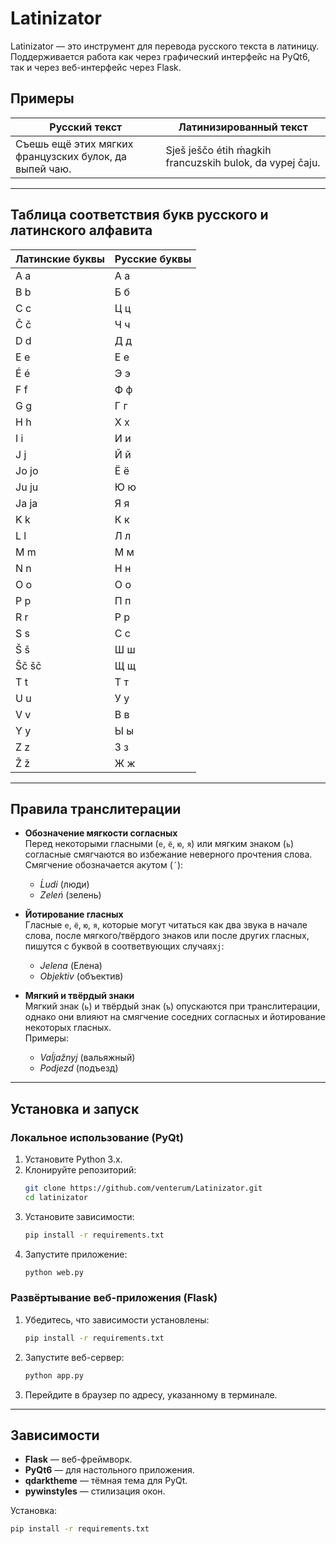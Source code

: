 # Latinizator

Latinizator — это инструмент для перевода русского текста в латиницу. Поддерживается работа как через графический интерфейс на PyQt6, так и через веб-интерфейс через Flask.

## Примеры

| Русский текст                                  | Латинизированный текст                                  |
|------------------------------------------------|-------------------------------------------------------|
| Съешь ещё этих мягких французских булок, да выпей чаю. | Sješ ješčо étih ḿagkih francuzskih bulok, da vypej čaju. |

---

## Таблица соответствия букв русского и латинского алфавита

| Латинские буквы | Русские буквы |
|-----------------|---------------|
| A a             | А а           |
| B b             | Б б           |
| C c             | Ц ц           |
| Č č             | Ч ч           |
| D d             | Д д           |
| E e             | Е е           |
| É é             | Э э           |
| F f             | Ф ф           |
| G g             | Г г           |
| H h             | Х х           |
| I i             | И и           |
| J j             | Й й           |
| Jo jo           | Ё ё           |
| Ju ju           | Ю ю           |
| Ja ja           | Я я           |
| K k             | К к           |
| L l             | Л л           |
| M m             | М м           |
| N n             | Н н           |
| O o             | О о           |
| P p             | П п           |
| R r             | Р р           |
| S s             | С с           |
| Š š             | Ш ш           |
| Šč šč           | Щ щ           |
| T t             | Т т           |
| U u             | У у           |
| V v             | В в           |
| Y y             | Ы ы           |
| Z z             | З з           |
| Ž ž             | Ж ж           |

---

## Правила транслитерации

- **Обозначение мягкости согласных**  
   Перед некоторыми гласными (`е`, `ё`, `ю`, `я`) или мягким знаком (`ь`) согласные смягчаются во избежание неверного прочтения слова. Смягчение обозначается акутом (`´`):  
   - *Ĺudi* (люди)  
   - *Zeleń* (зелень)  

- **Йотирование гласных**  
   Гласные `е`, `ё`, `ю`, `я`, которые могут читаться как два звука в начале слова, после мягкого/твёрдого знаков или после других гласных, пишутся с буквой в соответвующих случаях`j`:  
   - *Jelena* (Елена)  
   - *Objektiv* (объектив)  

- **Мягкий и твёрдый знаки**  
   Мягкий знак (`ь`) и твёрдый знак (`ъ`) опускаются при транслитерации, однако они влияют на смягчение соседних согласных и йотирование некоторых гласных.  
   Примеры:  
   - *Vaĺjažnyj* (вальяжный)  
   - *Podjezd* (подъезд)

---

## Установка и запуск

### Локальное использование (PyQt)
1. Установите Python 3.x.
2. Клонируйте репозиторий:
   ```bash
   git clone https://github.com/venterum/Latinizator.git
   cd latinizator
   ```
3. Установите зависимости:
   ```bash
   pip install -r requirements.txt
   ```
4. Запустите приложение:
   ```bash
   python web.py
   ```

### Развёртывание веб-приложения (Flask)
1. Убедитесь, что зависимости установлены:
   ```bash
   pip install -r requirements.txt
   ```
2. Запустите веб-сервер:
   ```bash
   python app.py
   ```
3. Перейдите в браузер по адресу, указанному в терминале.

---

## Зависимости

- **Flask** — веб-фреймворк.
- **PyQt6** — для настольного приложения.
- **qdarktheme** — тёмная тема для PyQt.
- **pywinstyles** — стилизация окон.

Установка:
```bash
pip install -r requirements.txt
```

